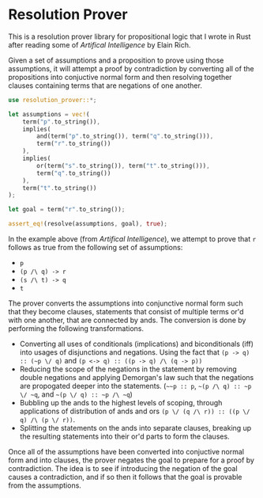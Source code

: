 # Resolution Prover
This is a resolution prover library for propositional logic that I wrote in Rust after reading some of *Artifical Intelligence* by Elain Rich.

Given a set of assumptions and a proposition to prove using those assumptions, it will attempt a proof by contradiction by converting all of the propositions into conjuctive normal form and then resolving together clauses containing terms that are negations of one another.

```rust
use resolution_prover::*;

let assumptions = vec!(
    term("p".to_string()),
    implies(
        and(term("p".to_string()), term("q".to_string())),
        term("r".to_string())
    ),
    implies(
        or(term("s".to_string()), term("t".to_string())),
        term("q".to_string())
    ),
    term("t".to_string())
);

let goal = term("r".to_string());

assert_eq!(resolve(assumptions, goal), true);
```

In the example above (from *Artifical Intelligence*), we attempt to prove that `r` follows as true from the following set of assumptions:

* `p`
* `(p /\ q) -> r`
* `(s /\ t) -> q`
* `t`

The prover converts the assumptions into conjunctive normal form such that they become clauses, statements that consist of multiple terms or'd with one another, that are connected by ands. The conversion is done by performing the following transformations.

* Converting all uses of conditionals (implications) and biconditionals (iff) into usages of disjunctions and negations. Using the fact that `(p -> q) :: (~p \/ q)` and `(p <-> q) :: ((p -> q) /\ (q -> p))`
* Reducing the scope of the negations in the statement by removing double negations and applying Demorgan's law such that the negations are propogated deeper into the statements. (`~~p :: p`, `~(p /\ q) :: ~p \/ ~q`, and `~(p \/ q) :: ~p /\ ~q`)
* Bubbling up the ands to the highest levels of scoping, through applications of distribution of ands and ors `(p \/ (q /\ r)) :: ((p \/ q) /\ (p \/ r))`.
* Splitting the statements on the ands into separate clauses, breaking up the resulting statements into their or'd parts to form the clauses.

Once all of the assumptions have been converted into conjuctive normal form and into clauses, the prover negates the goal to prepare for a proof by contradiction. The idea is to see if introducing the negation of the goal causes a contradiction, and if so then it follows that the goal is provable from the assumptions.
